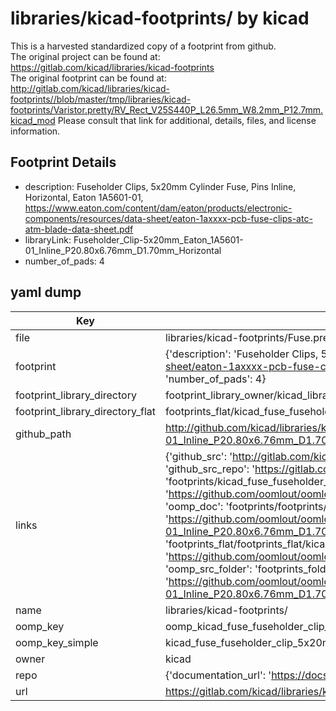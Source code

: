 # libraries/kicad-footprints/ by kicad  
This is a harvested standardized copy of a footprint from github.  
The original project can be found at:  
https://gitlab.com/kicad/libraries/kicad-footprints  
The original footprint can be found at:
http://gitlab.com/kicad/libraries/kicad-footprints//blob/master/tmp/libraries/kicad-footprints/Varistor.pretty/RV_Rect_V25S440P_L26.5mm_W8.2mm_P12.7mm.kicad_mod
Please consult that link for additional, details, files, and license information.  
## Footprint Details
* description: Fuseholder Clips, 5x20mm Cylinder Fuse, Pins Inline, Horizontal, Eaton 1A5601-01, https://www.eaton.com/content/dam/eaton/products/electronic-components/resources/data-sheet/eaton-1axxxx-pcb-fuse-clips-atc-atm-blade-data-sheet.pdf  
* libraryLink: Fuseholder_Clip-5x20mm_Eaton_1A5601-01_Inline_P20.80x6.76mm_D1.70mm_Horizontal  
* number_of_pads: 4  
## yaml dump  
| Key | Value |  
| --- | --- |  
| file | libraries/kicad-footprints/Fuse.pretty/Fuseholder_Clip-5x20mm_Eaton_1A5601-01_Inline_P20.80x6.76mm_D1.70mm_Horizontal.kicad_mod |  
| footprint | {'description': 'Fuseholder Clips, 5x20mm Cylinder Fuse, Pins Inline, Horizontal, Eaton 1A5601-01, https://www.eaton.com/content/dam/eaton/products/electronic-components/resources/data-sheet/eaton-1axxxx-pcb-fuse-clips-atc-atm-blade-data-sheet.pdf', 'libraryLink': 'Fuseholder_Clip-5x20mm_Eaton_1A5601-01_Inline_P20.80x6.76mm_D1.70mm_Horizontal', 'number_of_pads': 4} |  
| footprint_library_directory | footprint_library_owner/kicad_libraries/kicad-footprints/ |  
| footprint_library_directory_flat | footprints_flat/kicad_fuse_fuseholder_clip_5x20mm_eaton_1a5601_01_inline_p20_80x6_76mm_d1_70mm_horizontal/working |  
| github_path | http://github.com/kicad/libraries/kicad-footprints//blob/master/tmp/libraries/kicad-footprints/Fuse.pretty/Fuseholder_Clip-5x20mm_Eaton_1A5601-01_Inline_P20.80x6.76mm_D1.70mm_Horizontal.kicad_mod |  
| links | {'github_src': 'http://gitlab.com/kicad/libraries/kicad-footprints//blob/master/tmp/libraries/kicad-footprints/Varistor.pretty/RV_Rect_V25S440P_L26.5mm_W8.2mm_P12.7mm.kicad_mod', 'github_src_repo': 'https://gitlab.com/kicad/libraries/kicad-footprints', 'oomp_bot': 'footprints/kicad_fuse_fuseholder_clip_5x20mm_eaton_1a5601_01_inline_p20_80x6_76mm_d1_70mm_horizontal/working', 'oomp_bot_github': 'https://github.com/oomlout/oomlout_oomp_footprint_bot/tree/main/footprints/kicad_fuse_fuseholder_clip_5x20mm_eaton_1a5601_01_inline_p20_80x6_76mm_d1_70mm_horizontal/working', 'oomp_doc': 'footprints/footprints/kicad/Fuse/Fuseholder_Clip-5x20mm_Eaton_1A5601-01_Inline_P20.80x6.76mm_D1.70mm_Horizontal/working/', 'oomp_doc_github': 'https://github.com/oomlout/oomlout_oomp_footprint_doc/tree/main/footprints/footprints/kicad/Fuse/Fuseholder_Clip-5x20mm_Eaton_1A5601-01_Inline_P20.80x6.76mm_D1.70mm_Horizontal/working', 'oomp_src_flat': 'footprints_flat/footprints_flat/kicad_fuse_fuseholder_clip_5x20mm_eaton_1a5601_01_inline_p20_80x6_76mm_d1_70mm_horizontal/working', 'oomp_src_flat_github': 'https://github.com/oomlout/oomlout_oomp_footprint_src/tree/main/footprints_flat/kicad_fuse_fuseholder_clip_5x20mm_eaton_1a5601_01_inline_p20_80x6_76mm_d1_70mm_horizontal/working', 'oomp_src_folder': 'footprints_folder/footprints_folder/kicad/Fuse/Fuseholder_Clip-5x20mm_Eaton_1A5601-01_Inline_P20.80x6.76mm_D1.70mm_Horizontal/working', 'oomp_src_folder_github': 'https://github.com/oomlout/oomlout_oomp_footprint_src/tree/main/footprints_folder/kicad/Fuse/Fuseholder_Clip-5x20mm_Eaton_1A5601-01_Inline_P20.80x6.76mm_D1.70mm_Horizontal/working'} |  
| name | libraries/kicad-footprints/ |  
| oomp_key | oomp_kicad_fuse_fuseholder_clip_5x20mm_eaton_1a5601_01_inline_p20_80x6_76mm_d1_70mm_horizontal |  
| oomp_key_simple | kicad_fuse_fuseholder_clip_5x20mm_eaton_1a5601_01_inline_p20_80x6_76mm_d1_70mm_horizontal |  
| owner | kicad |  
| repo | {'documentation_url': 'https://docs.github.com/rest/repos/repos#get-a-repository', 'message': 'Not Found'} |  
| url | https://gitlab.com/kicad/libraries/kicad-footprints |  

